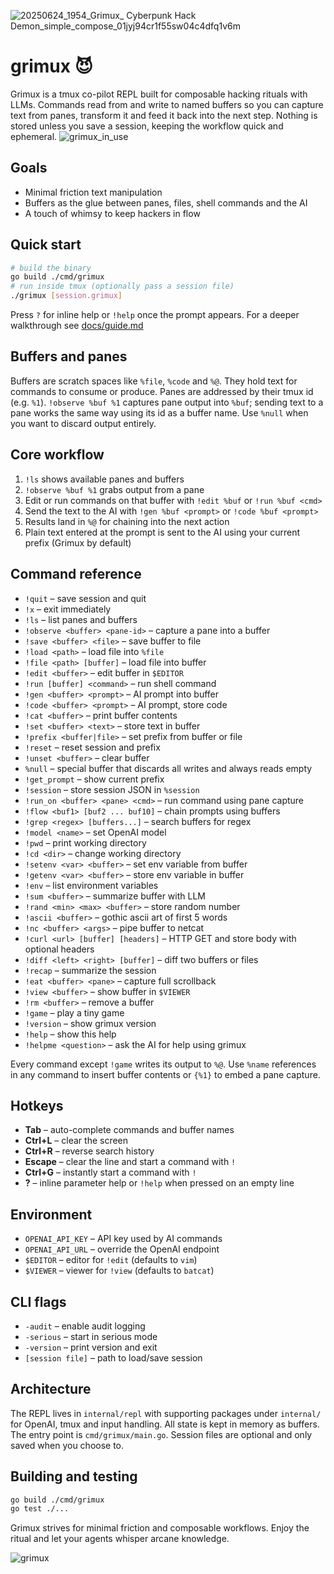 ![20250624_1954_Grimux_ Cyberpunk Hack Demon_simple_compose_01jyj94cr1f55sw04c4dfq1v6m](https://github.com/user-attachments/assets/96d82172-67e2-4f77-aed5-4cd916646644)


# grimux 😈

Grimux is a tmux  co-pilot REPL built for composable hacking rituals with LLMs. Commands read from and write to named buffers so you can capture text from panes, transform it and feed it back into the next step. Nothing is stored unless you save a session, keeping the workflow quick and ephemeral.
![grimux_in_use](https://github.com/user-attachments/assets/cc86eeb1-55e8-45b3-8259-7d615b5d40a9)



## Goals
- Minimal friction text manipulation
- Buffers as the glue between panes, files, shell commands and the AI
- A touch of whimsy to keep hackers in flow

## Quick start
```bash
# build the binary
go build ./cmd/grimux
# run inside tmux (optionally pass a session file)
./grimux [session.grimux]
```
Press `?` for inline help or `!help` once the prompt appears.
For a deeper walkthrough see [docs/guide.md](docs/guide.md)



## Buffers and panes
Buffers are scratch spaces like `%file`, `%code` and `%@`. They hold text for
commands to consume or produce. Panes are addressed by their tmux id (e.g. `%1`).
`!observe %buf %1` captures pane output into `%buf`; sending text to a pane works
the same way using its id as a buffer name.
Use `%null` when you want to discard output entirely.

## Core workflow
1. `!ls` shows available panes and buffers
2. `!observe %buf %1` grabs output from a pane
3. Edit or run commands on that buffer with `!edit %buf` or `!run %buf <cmd>`
4. Send the text to the AI with `!gen %buf <prompt>` or `!code %buf <prompt>`
5. Results land in `%@` for chaining into the next action
6. Plain text entered at the prompt is sent to the AI using your current prefix (Grimux by default)

## Command reference
- `!quit` – save session and quit
- `!x` – exit immediately
- `!ls` – list panes and buffers
- `!observe <buffer> <pane-id>` – capture a pane into a buffer
- `!save <buffer> <file>` – save buffer to file
- `!load <path>` – load file into `%file`
- `!file <path> [buffer]` – load file into buffer
- `!edit <buffer>` – edit buffer in `$EDITOR`
- `!run [buffer] <command>` – run shell command
- `!gen <buffer> <prompt>` – AI prompt into buffer
- `!code <buffer> <prompt>` – AI prompt, store code
- `!cat <buffer>` – print buffer contents
- `!set <buffer> <text>` – store text in buffer
- `!prefix <buffer|file>` – set prefix from buffer or file
- `!reset` – reset session and prefix
- `!unset <buffer>` – clear buffer
- `%null` – special buffer that discards all writes and always reads empty
- `!get_prompt` – show current prefix
- `!session` – store session JSON in `%session`
- `!run_on <buffer> <pane> <cmd>` – run command using pane capture
- `!flow <buf1> [buf2 ... buf10]` – chain prompts using buffers
- `!grep <regex> [buffers...]` – search buffers for regex
- `!model <name>` – set OpenAI model
- `!pwd` – print working directory
- `!cd <dir>` – change working directory
- `!setenv <var> <buffer>` – set env variable from buffer
- `!getenv <var> <buffer>` – store env variable in buffer
- `!env` – list environment variables
- `!sum <buffer>` – summarize buffer with LLM
- `!rand <min> <max> <buffer>` – store random number
- `!ascii <buffer>` – gothic ascii art of first 5 words
- `!nc <buffer> <args>` – pipe buffer to netcat
- `!curl <url> [buffer] [headers]` – HTTP GET and store body with optional headers
- `!diff <left> <right> [buffer]` – diff two buffers or files
- `!recap` – summarize the session
- `!eat <buffer> <pane>` – capture full scrollback
- `!view <buffer>` – show buffer in `$VIEWER`
- `!rm <buffer>` – remove a buffer
- `!game` – play a tiny game
- `!version` – show grimux version
- `!help` – show this help
- `!helpme <question>` – ask the AI for help using grimux

Every command except `!game` writes its output to `%@`. Use `%name` references in
any command to insert buffer contents or `{%1}` to embed a pane capture.

## Hotkeys
- **Tab** – auto-complete commands and buffer names
- **Ctrl+L** – clear the screen
- **Ctrl+R** – reverse search history
- **Escape** – clear the line and start a command with `!`
- **Ctrl+G** – instantly start a command with `!`
- **?** – inline parameter help or `!help` when pressed on an empty line

## Environment
- `OPENAI_API_KEY` – API key used by AI commands
- `OPENAI_API_URL` – override the OpenAI endpoint
- `$EDITOR` – editor for `!edit` (defaults to `vim`)
- `$VIEWER` – viewer for `!view` (defaults to `batcat`)

## CLI flags
- `-audit` – enable audit logging
- `-serious` – start in serious mode
- `-version` – print version and exit
- `[session file]` – path to load/save session

## Architecture
The REPL lives in `internal/repl` with supporting packages under `internal/` for
OpenAI, tmux and input handling. All state is kept in memory as buffers. The
entry point is `cmd/grimux/main.go`. Session files are optional and only saved
when you choose to.

## Building and testing
```bash
go build ./cmd/grimux
go test ./...
```

Grimux strives for minimal friction and composable workflows. Enjoy the ritual
and let your agents whisper arcane knowledge.

![grimux](docs/screenshot.png)
